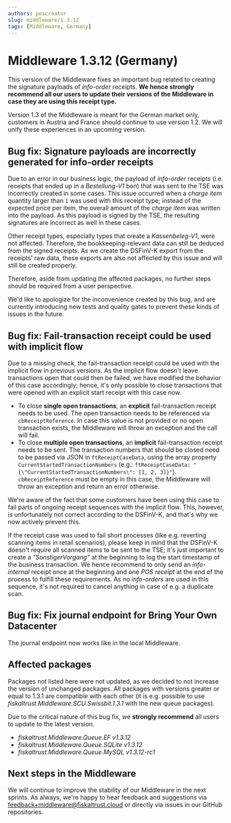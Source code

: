 ```yaml
---
authors: poscreator
slug: middleware/1.3.12
tags: [Middleware, Germany]
---
```


# Middleware 1.3.12 (Germany)
This version of the Middleware fixes an important bug related to creating the signature payloads of _info-order_ receipts. **We hence strongly recommend all our users to update their versions of the Middleware in case they are using this receipt type.**

<!--truncate-->

<div class="alert alert--warning" role="alert">Version 1.3 of the Middleware is meant for the German market only, customers in Austria and France should continue to use version 1.2. We will unify these experiences in an upcoming version.</div>

## Bug fix: Signature payloads are incorrectly generated for info-order receipts
Due to an error in our business logic, the payload of _info-order_ receipts (i.e. receipts that ended up in a _Bestellung-V1_ bon) that was sent to the TSE was incorrectly created in some cases. This issue occurred when a _charge item_ quantity larger than `1` was used with this receipt type; instead of the expected price per item, the overall amount of the  _charge item_ was written into the payload. As this payload is signed by the TSE, the resulting signatures are incorrect as well in these cases. 

Other receipt types, especially types that create a _Kassenbeleg-V1_, were not affected. Therefore, the bookkeeping-relevant data can still be deduced from the signed receipts. As we create the DSFinV-K export from the receipts' raw data, these exports are also not affected by this issue and will still be created properly. 

Therefore, aside from updating the affected packages, no further steps should be required from a user perspective.

We'd like to apologize for the inconvenience created by this bug, and are currently introducing new tests and quality gates to prevent these kinds of issues in the future.

## Bug fix: Fail-transaction receipt could be used with implicit flow
Due to a missing check, the fail-transaction receipt could be used with the implicit flow in previous versions. As the implicit flow doesn't leave transactions open that could then be failed, we have modified the behavior of this case accordingly; hence, it's only possible to close transactions that were opened with an explicit start receipt with this case now.

- To close **single open transactions**, an **explicit** fail-transaction receipt needs to be used. The open transaction needs to be referenced via `cbReceiptReference`. In case this value is not provided or no open transaction exists, the Middleware will throw an exception and the call will fail.
- To close **multiple open transactions**, an **implicit** fail-transaction receipt needs to be sent. The transaction numbers that should be closed need to be passed via JSON in `ftReceiptCaseData`, using the array property `CurrentStartedTransactionNumbers` (e.g.: `ftReceiptCaseData: "{\"CurrentStartedTransactionNumbers\": [1, 2, 3]}"`). `cbReceiptReference` must be empty in this case, the Middleware will throw an exception and return an error otherwise.

We're aware of the fact that some customers have been using this case to fail parts of ongoing receipt sequences with the implicit flow. This, however, is unfortunately not correct according to the DSFinV-K, and that's why we now actively prevent this. 

If the receipt case was used to fail short processes (like e.g. reverting scanning items in retail scenarios), please keep in mind that the DSFinV-K doesn't require all scanned items to be sent to the TSE; it's just important to create a _"SonstigerVorgang"_ at the beginning to log the start timestamp of the business transaction. We hence recommend to only send an _info-internal_ receipt once at the beginning and one _POS receipt_ at the end of the process to fulfill these requirements. As no _info-orders_ are used in this sequence, it's not required to cancel anything in case of e.g. a duplicate scan.

## Bug fix: Fix journal endpoint for Bring Your Own Datacenter
The journal endpoint now works like in the local Middleware.

## Affected packages
Packages not listed here were not updated, as we decided to not increase the version of unchanged packages. All packages with versions greater or equal to 1.3.1 are compatible with each other (it is e.g. possible to use _fiskaltrust.Middleware.SCU.Swissbit.1.3.1_ with the new queue packages).

Due to the critical nature of this bug fix, we **strongly recommend** all users to update to the latest version.

- _fiskaltrust.Middleware.Queue.EF v1.3.12_
- _fiskaltrust.Middleware.Queue.SQLite v1.3.12_
- _fiskaltrust.Middleware.Queue.MySQL v1.3.12-rc1_

## Next steps in the Middleware
We will continue to improve the stability of our Middleware in the next sprints. As always, we're happy to hear feedback and suggestions via [feedback+middleware@fiskaltrust.cloud](mailto:feedback+middleware@fiskaltrust.cloud) or directly via issues in our GitHub repositories.
